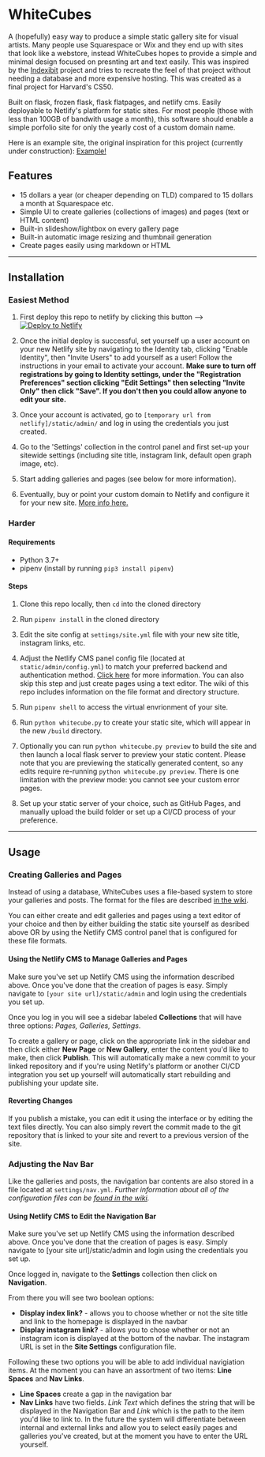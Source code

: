 # WhiteCubes

A (hopefully) easy way to produce a simple static gallery site for visual artists. Many people use Squarespace or Wix and they end up with sites that look like a webstore, instead WhiteCubes hopes to provide a simple and minimal design focused on presnting art and text easily. This was inspired by the [Indexibit](https://indexhibit.org) project and tries to recreate the feel of that project without needing a database and more expensive hosting. This was created as a final project for Harvard's CS50.

Built on flask, frozen flask, flask flatpages, and netlify cms. Easily deployable to Netlify's platform for static sites. For most people (those with less than 100GB of bandwith usage a month), this software should enable a simple porfolio site for only the yearly cost of a custom domain name. 

Here is an example site, the original inspiration for this project (currently under construction):
[Example!](https://amazing-euler-31dfc1.netlify.app)

## Features
* 15 dollars a year (or cheaper depending on TLD) compared to 15 dollars a month at Squarespace etc.
* Simple UI to create galleries (collections of images) and pages (text or HTML content)
* Built-in slideshow/lightbox on every gallery page
* Built-in automatic image resizing and thumbnail generation
* Create pages easily using markdown or HTML


***

## Installation

### Easiest Method

1. First deploy this repo to netlify by clicking this button -->
<a href="https://app.netlify.com/start/deploy?repository=https://github.com/tinycrimsonpandas/WhiteCubes"><img src="https://www.netlify.com/img/deploy/button.svg" alt="Deploy to Netlify"></a>

2. Once the initial deploy is successful, set yourself up a user account on your new Netlify site by navigating to the Identity tab, clicking "Enable Identity", then "Invite Users" to add yourself as a user! Follow the instructions in your email to activate your account. **Make sure to turn off registrations by going to Identity settings, under the "Registration Preferences" section clicking "Edit Settings" then selecting "Invite Only" then click "Save". If you don't then you could allow anyone to edit your site.**

3. Once your account is activated, go to `[temporary url from netlify]/static/admin/` and log in using the credentials you just created.

4. Go to the 'Settings' collection in the control panel and first set-up your sitewide settings (including site title, instagram link, default open graph image, etc).

6. Start adding galleries and pages (see below for more information). 

6. Eventually, buy or point your custom domain to Netlify and configure it for your new site. [More info here.](https://docs.netlify.com/domains-https/custom-domains/configure-external-dns/#configure-a-subdomain)

### Harder

#### Requirements
* Python 3.7+
* pipenv (install by running `pip3 install pipenv`)

#### Steps

1. Clone this repo locally, then `cd` into the cloned directory

2. Run `pipenv install` in the cloned directory

2. Edit the site config at `settings/site.yml` file with your new site title, instagram links, etc.

3. Adjust the Netlify CMS panel config file (located at `static/admin/config.yml`) to match your preferred backend and authentication method. [Click here](https://www.netlifycms.org/docs/backends-overview/) for more information. You can also skip this step and just create pages using a text editor. The wiki of this repo includes information on the file format and directory structure. 

4. Run `pipenv shell` to access the virtual envrionment of your site.

5. Run `python whitecube.py` to create your static site, which will appear in the new `/build` directory.

6. Optionally you can run `python whitecube.py preview` to build the site and then launch a local flask server to preview your static content. Please note that you are previewing the statically generated content, so any edits require re-running `python whitecube.py preview`. There is one limitation with the preview mode: you cannot see your custom error pages.

7. Set up your static server of your choice, such as GitHub Pages, and manually upload the build folder or set up a CI/CD process of your preference.

***

## Usage

### Creating Galleries and Pages

Instead of using a database, WhiteCubes uses a file-based system to store your galleries and posts. The format for the files are described [in the wiki](https://github.com/tinycrimsonpandas/WhiteCubes/wiki/Page-and-Gallery-File-Format).

You can either create and edit galleries and pages using a text editor of your choice and then by either building the static site yourself as desribed above OR by using the Netlify CMS control panel that is configured for these file formats. 

#### Using the Netlify CMS to Manage Galleries and Pages

Make sure you've set up Netlify CMS using the information described above. Once you've done that the creation of pages is easy. Simply navigate to `[your site url]/static/admin` and login using the credentials you set up. 

Once you log in you will see a sidebar labeled **Collections** that will have three options: _Pages, Galleries, Settings_.

To create a gallery or page, click on the appropriate link in the sidebar and then click either **New Page** or **New Gallery**, enter the content you'd like to make, then click **Publish**. This will automatically make a new commit to your linked repository and if you're using Netlify's platform or another CI/CD integration you set up yourself will automatically start rebuilding and publishing your update site. 

#### Reverting Changes

If you publish a mistake, you can edit it using the interface or by editing the text files directly. You can also simply revert the commit made to the git repository that is linked to your site and revert to a previous version of the site. 

### Adjusting the Nav Bar

Like the galleries and posts, the navigation bar contents are also stored in a file located at `settings/nav.yml`. _Further information about all of the configuration files can be [found in the wiki](https://github.com/tinycrimsonpandas/WhiteCubes/wiki/Configuration-Files)._

#### Using Netlify CMS to Edit the Navigation Bar

Make sure you've set up Netlify CMS using the information described above. Once you've done that the creation of pages is easy. Simply navigate to [your site url]/static/admin and login using the credentials you set up.

Once logged in, navigate to the **Settings** collection then click on **Navigation**. 

From there you will see two boolean options:
* **Display index link?** - allows you to choose whether or not the site title and link to the homepage is displayed in the navbar
* **Display instagram link?** - allows you to chose whether or not an instagram icon is displayed at the bottom of the navbar. The instagram URL is set in the **Site Settings** configuration file. 

Following these two options you will be able to add individual navigiation items. At the moment you can have an assortment of two items: **Line Spaces** and **Nav Links**. 

* **Line Spaces** create a gap in the navigation bar
* **Nav Links** have two fields. _Link Text_ which defines the string that will be displayed in the Navigation Bar and _Link_ which is the path to the item you'd like to link to. In the future the system will differentiate between internal and external links and allow you to select easily pages and galleries you've created, but at the moment you have to enter the URL yourself. 




